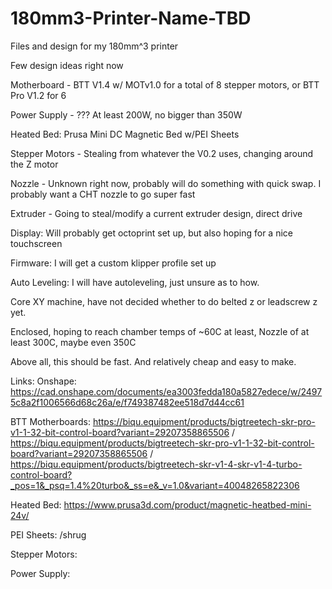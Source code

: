 # 180mm3-Printer-Name-TBD
Files and design for my 180mm^3 printer

Few design ideas right now


Motherboard - BTT V1.4 w/ MOTv1.0 for a total of 8 stepper motors, or BTT Pro V1.2 for 6


Power Supply - ??? At least 200W, no bigger than 350W


Heated Bed: Prusa Mini DC Magnetic Bed w/PEI Sheets


Stepper Motors - Stealing from whatever the V0.2 uses, changing around the Z motor


Nozzle - Unknown right now, probably will do something with quick swap. I probably want a CHT nozzle to go super fast


Extruder - Going to steal/modify a current extruder design, direct drive


Display: Will probably get octoprint set up, but also hoping for a nice touchscreen


Firmware: I will get a custom klipper profile set up


Auto Leveling: I will have autoleveling, just unsure as to how. 


Core XY machine, have not decided whether to do belted z or leadscrew z yet.


Enclosed, hoping to reach chamber temps of ~60C at least, Nozzle of at least 300C, maybe even 350C


Above all, this should be fast. And relatively cheap and easy to make. 

Links:
Onshape:  https://cad.onshape.com/documents/ea3003fedda180a5827edece/w/24975c8a2f1006566d68c26a/e/f749387482ee518d7d44cc61


BTT Motherboards: https://biqu.equipment/products/bigtreetech-skr-pro-v1-1-32-bit-control-board?variant=29207358865506 / https://biqu.equipment/products/bigtreetech-skr-pro-v1-1-32-bit-control-board?variant=29207358865506 / https://biqu.equipment/products/bigtreetech-skr-v1-4-skr-v1-4-turbo-control-board?_pos=1&_psq=1.4%20turbo&_ss=e&_v=1.0&variant=40048265822306


Heated Bed: https://www.prusa3d.com/product/magnetic-heatbed-mini-24v/


PEI Sheets: /shrug


Stepper Motors:


Power Supply:
